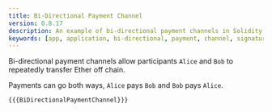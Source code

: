 ```yaml
---
title: Bi-Directional Payment Channel
version: 0.8.17
description: An example of bi-directional payment channels in Solidity
keywords: [app, application, bi-directional, payment, channel, signature, cryptography]
---
```


Bi-directional payment channels allow participants `Alice` and `Bob` to repeatedly transfer Ether off chain.

Payments can go both ways, `Alice` pays `Bob` and `Bob` pays `Alice`.

```solidity
{{{BiDirectionalPaymentChannel}}}
```
